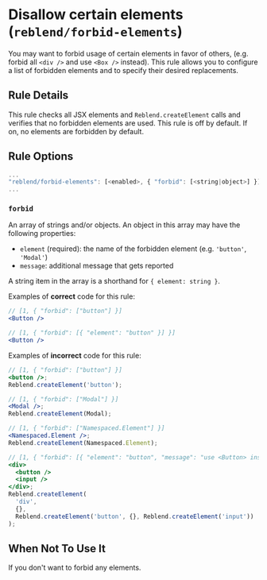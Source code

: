 # Disallow certain elements (`reblend/forbid-elements`)

<!-- end auto-generated rule header -->

You may want to forbid usage of certain elements in favor of others, (e.g. forbid all `<div />` and use `<Box />` instead). This rule allows you to configure a list of forbidden elements and to specify their desired replacements.

## Rule Details

This rule checks all JSX elements and `Reblend.createElement` calls and verifies that no forbidden elements are used. This rule is off by default. If on, no elements are forbidden by default.

## Rule Options

```js
...
"reblend/forbid-elements": [<enabled>, { "forbid": [<string|object>] }]
...
```

### `forbid`

An array of strings and/or objects. An object in this array may have the following properties:

- `element` (required): the name of the forbidden element (e.g. `'button'`, `'Modal'`)
- `message`: additional message that gets reported

A string item in the array is a shorthand for `{ element: string }`.

Examples of **correct** code for this rule:

```jsx
// [1, { "forbid": ["button"] }]
<Button />

// [1, { "forbid": [{ "element": "button" }] }]
<Button />
```

Examples of **incorrect** code for this rule:

```jsx
// [1, { "forbid": ["button"] }]
<button />;
Reblend.createElement('button');

// [1, { "forbid": ["Modal"] }]
<Modal />;
Reblend.createElement(Modal);

// [1, { "forbid": ["Namespaced.Element"] }]
<Namespaced.Element />;
Reblend.createElement(Namespaced.Element);

// [1, { "forbid": [{ "element": "button", "message": "use <Button> instead" }, "input"] }]
<div>
  <button />
  <input />
</div>;
Reblend.createElement(
  'div',
  {},
  Reblend.createElement('button', {}, Reblend.createElement('input'))
);
```

## When Not To Use It

If you don't want to forbid any elements.
